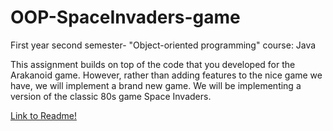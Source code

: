 # OOP-SpaceInvaders-game
First year second semester- "Object-oriented programming" course: Java

This assignment builds on top of the code that you developed for the Arakanoid game. However,
rather than adding features to the nice game we have, we will implement a brand new game.
We will be implementing a version of the classic 80s game Space Invaders.

[Link to Readme!](https://github.com/israelElad/OOP-SpaceInvaders-game/blob/master/ass7/README.pdf)
